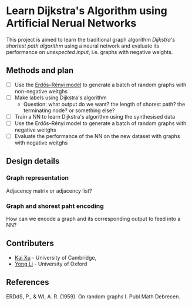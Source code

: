 # Learn Dijkstra's Algorithm using Artificial Nerual Networks

This project is aimed to learn the traditional graph algorithm *Dijkstra's shortest path algorithm* using a neural network and evaluate its performance on *unexpected input*, i.e. graphs with negative weights.

## Methods and plan

- [ ] Use the [Erdős–Rényi model](https://en.wikipedia.org/wiki/Erd%C5%91s%E2%80%93R%C3%A9nyi_model) to generate a batch of random graphs with non-negative weitghs
- [ ] Make labels using Dijkstra's algorithm
  - Question: what output do we want? the length of shorest path? the terminating node? or something else?
- [ ] Train a NN to learn Dijkstra's algorithm using the synthesised data
- [ ] Use the Erdős–Rényi model to generate a batch of random graphs with negative weitghs
- [ ] Evaluate the performance of the NN on the new dataset with graphs with negative weitghs

## Design details

### Graph representation

Adjacency matrix or adjacency list?

### Graph and shorest paht encoding

How can we encode a graph and its corresponding output to feed into a NN?

## Contributers

- [Kai Xu](xukai92.github.io) - University of Cambridge, 
- [Yong Li](neilli1992.github.io) - University of Oxford

## References

ERDdS, P., & WI, A. R. (1959). On random graphs I. Publ Math Debrecen.
